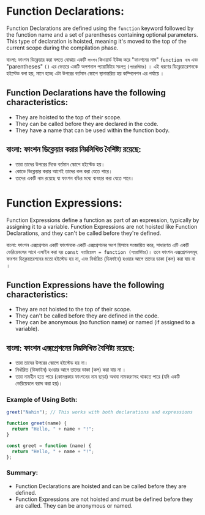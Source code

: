 # Function Declarations:

Function Declarations are defined using the `function` keyword followed by the function name and a set of parentheses containing optional parameters. This type of declaration is hoisted, meaning it's moved to the top of the current scope during the compilation phase.

বাংলা: ফাংশন ডিক্লেয়ার করা বলতে বোঝায় একটি `ফাংশন` কিওয়ার্ড ইউজ করে "ফাংশনের নাম" `function নাম` এবং "parentheses" `()` এর ভেতরে একটি অপশনাল প্যারামিটার সংলগ্ন `(প্যারামিটার)` । এই ধরণের ডিক্লেয়ারেশনকে হইস্টেড বলা হয়, মানে হচ্ছে এটা উপরের বর্তমান স্কোপে স্থানান্তরিত হয় কম্পিলেশন এর পর্যায়ে ।

## Function Declarations have the following characteristics:

- They are hoisted to the top of their scope.
- They can be called before they are declared in the code.
- They have a name that can be used within the function body.

## বাংলা: ফাংশন ডিক্লেয়ার করার নিম্নলিখিত বৈশিষ্ট্য রয়েছে:

- তারা তাদের উপরের দিকে বর্তমান স্কোপে হইস্টেড হয়।
- কোডে ডিক্লেয়ার করার আগেই তাদের কল করা যেতে পারে।
- তাদের একটি নাম রয়েছে যা ফাংশন বডির মধ্যে ব্যবহার করা যেতে পারে।

# Function Expressions:

Function Expressions define a function as part of an expression, typically by assigning it to a variable. Function Expressions are not hoisted like Function Declarations, and they can't be called before they're defined.

বাংলা: ফাংশন এক্সপ্রেশনে একটি ফাংশনকে একটি এক্সপ্রেশনের অংশ হিসাবে সংজ্ঞায়িত করে, সাধারণত এটি একটি ভেরিয়েবলের সাথে এসাইন করা হয় `const ভ্যারিয়েবল = function (প্যারামিটার)`। তবে ফাংশন এক্সপ্রেশনসমূহ ফাংশন ডিক্লেয়ারেশনের মতো হইস্টেড হয় না, এবং নির্ধারিত (ডিফাইন) হওয়ার আগে তাদের ডাকা (কল) করা যায় না ।

## Function Expressions have the following characteristics:

- They are not hoisted to the top of their scope.
- They can't be called before they are defined in the code.
- They can be anonymous (no function name) or named (if assigned to a variable).

## বাংলা: ফাংশন এক্সপ্রেশনের নিম্নলিখিত বৈশিষ্ট্য রয়েছে:

- তারা তাদের উপরের স্কোপে হইস্টেড হয় না।
- নির্ধারিত (ডিফাইন) হওয়ার আগে তাদের ডাকা (কল) করা যায় না ।
- তারা নামহীন হতে পারে (কোনপ্রকার ফাংশনের নাম ছাড়া) অথবা নামকরণসহ থাকতে পারে (যদি একটি ভেরিয়েবলে বরাদ্দ করা হয়)।

### Example of Using Both:

```javascript
greet("Nahin"); // This works with both declarations and expressions

function greet(name) {
  return "Hello, " + name + "!";
}

const greet = function (name) {
  return "Hello, " + name + "!";
};
```

### Summary:

- Function Declarations are hoisted and can be called before they are defined.
- Function Expressions are not hoisted and must be defined before they are called. They can be anonymous or named.
